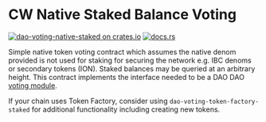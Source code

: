 # CW Native Staked Balance Voting

[![dao-voting-native-staked on crates.io](https://img.shields.io/crates/v/dao-voting-native-staked.svg?logo=rust)](https://crates.io/crates/dao-voting-native-staked)
[![docs.rs](https://img.shields.io/docsrs/dao-voting-native-staked?logo=docsdotrs)](https://docs.rs/dao-voting-native-staked/latest/dao_voting_native_staked/)

Simple native token voting contract which assumes the native denom
provided is not used for staking for securing the network e.g. IBC
denoms or secondary tokens (ION). Staked balances may be queried at an
arbitrary height. This contract implements the interface needed to be a DAO
DAO [voting
module](https://github.com/DA0-DA0/dao-contracts/wiki/DAO-DAO-Contracts-Design#the-voting-module).

If your chain uses Token Factory, consider using `dao-voting-token-factory-staked` for additional functionality including creating new tokens.
